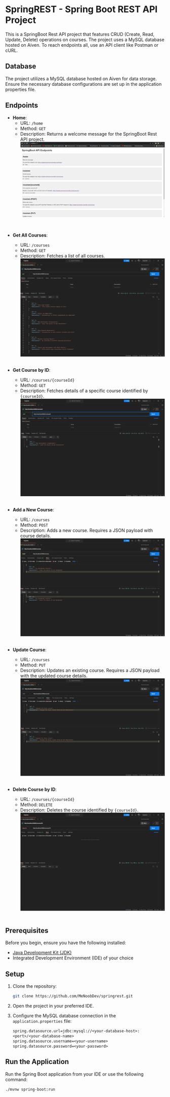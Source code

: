 # SpringREST - Spring Boot REST API Project

This is a SpringBoot Rest API project that features CRUD (Create, Read, Update, Delete) operations on courses. The project uses a MySQL database hosted on Aiven.
To reach endpoints all, use an API client like Postman or cURL.

## Database
The project utilizes a MySQL database hosted on Aiven for data storage. Ensure the necessary database configurations are set up in the application properties file.

## Endpoints

- **Home**:
    - URL: `/home`
    - Method: `GET`
    - Description: Returns a welcome message for the SpringBoot Rest API project.
    ![home](screenshots/home.png)
<br>

- **Get All Courses**:
    - URL: `/courses`
    - Method: `GET`
    - Description: Fetches a list of all courses.
  ![get_courses](screenshots/get_courses.png)
  <br>

- **Get Course by ID**:
    - URL: `/courses/{courseId}`
    - Method: `GET`
    - Description: Fetches details of a specific course identified by `{courseId}`.
  ![get_courses_id](screenshots/get_courses_id.png)
  <br>

- **Add a New Course**:
    - URL: `/courses`
    - Method: `POST`
    - Description: Adds a new course. Requires a JSON payload with course details.
  ![post_courses](screenshots/post_courses.png)
  <br>

- **Update Course**:
    - URL: `/courses`
    - Method: `PUT`
    - Description: Updates an existing course. Requires a JSON payload with the updated course details.
  ![put_courses](screenshots/put_courses.png)
  <br>

- **Delete Course by ID**:
    - URL: `/courses/{courseId}`
    - Method: `DELETE`
    - Description: Deletes the course identified by `{courseId}`.
  ![delete_courses](screenshots/delete_courses.png)
  <br>

## Prerequisites

Before you begin, ensure you have the following installed:

- [Java Development Kit (JDK)](https://www.oracle.com/java/technologies/javase-downloads.html)
- Integrated Development Environment (IDE) of your choice

## Setup

1. Clone the repository:

    ```bash
    git clone https://github.com/MeNoobDev/springrest.git
    ```

2. Open the project in your preferred IDE.

3. Configure the MySQL database connection in the `application.properties` file:

    ```properties
    spring.datasource.url=jdbc:mysql://<your-database-host>:<port>/<your-database-name>
    spring.datasource.username=<your-username>
    spring.datasource.password=<your-password>
    ```

## Run the Application

Run the Spring Boot application from your IDE or use the following command:

```bash
./mvnw spring-boot:run
